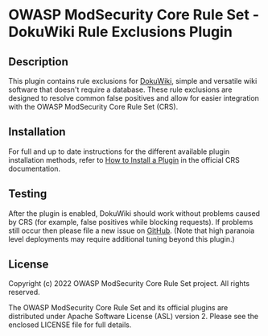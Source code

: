 # OWASP ModSecurity Core Rule Set - DokuWiki Rule Exclusions Plugin

## Description

This plugin contains rule exclusions for [DokuWiki](https://www.dokuwiki.org), simple and versatile wiki software that doesn't require a database. These rule exclusions are designed to resolve common false positives and allow for easier integration with the OWASP ModSecurity Core Rule Set (CRS).

## Installation

For full and up to date instructions for the different available plugin installation methods, refer to [How to Install a Plugin](https://coreruleset.org/docs/concepts/plugins/#how-to-install-a-plugin) in the official CRS documentation.

## Testing

After the plugin is enabled, DokuWiki should work without problems caused by CRS (for example, false positives while blocking requests). If problems still occur then please file a new issue on [GitHub](https://github.com/coreruleset/dokuwiki-rule-exclusions-plugin). (Note that high paranoia level deployments may require additional tuning beyond this plugin.)

## License

Copyright (c) 2022 OWASP ModSecurity Core Rule Set project. All rights reserved.

The OWASP ModSecurity Core Rule Set and its official plugins are distributed under Apache Software License (ASL) version 2. Please see the enclosed LICENSE file for full details.
